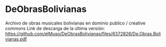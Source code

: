 # DeObrasBolivianas
Archivo de obras musicales bolivianas en dominio publico / creative commons
Link de descarga de la última versión:
https://github.com/elMuso/DeObrasBolivianas/files/6372826/De.Obras.Bolivianas.pdf
